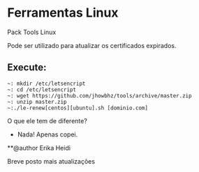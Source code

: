 # Ferramentas Linux
Pack Tools Linux

Pode ser utilizado para atualizar os certificados expirados. 

## Execute:

```
~: mkdir /etc/letsencript
~: cd /etc/letsencript
~: wget https://github.com/jhowbhz/tools/archive/master.zip
~: unzip master.zip
~:./le-renew[centos][ubuntu].sh [dominio.com]
```

O que ele tem de diferente?
- Nada! Apenas copei.


**@author Erika Heidi



Breve posto mais atualizações
